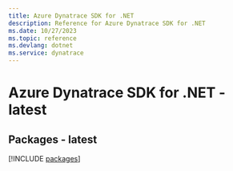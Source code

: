 ```yaml
---
title: Azure Dynatrace SDK for .NET
description: Reference for Azure Dynatrace SDK for .NET
ms.date: 10/27/2023
ms.topic: reference
ms.devlang: dotnet
ms.service: dynatrace
---
```

# Azure Dynatrace SDK for .NET - latest
## Packages - latest
[!INCLUDE [packages](dynatrace-index.md)]